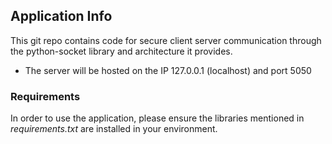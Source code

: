 ## Application Info
This git repo contains code for secure client server communication through the python-socket library and architecture it provides.
- The server will be hosted on the IP 127.0.0.1 (localhost) and port 5050
### Requirements
In order to use the application, please ensure the libraries mentioned in *requirements.txt* are installed in your environment.
